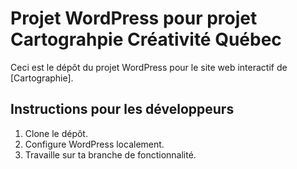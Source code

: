# Projet WordPress pour projet Cartograhpie Créativité Québec

Ceci est le dépôt du projet WordPress pour le site web interactif de [Cartographie].

## Instructions pour les développeurs

1. Clone le dépôt.
2. Configure WordPress localement.
3. Travaille sur ta branche de fonctionnalité.

